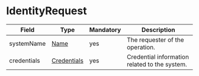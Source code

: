 # IdentityRequest

Field | Type | Mandatory | Description
--- | --- | --- | ---
systemName | [Name](../primitives.md#name) | yes | The requester of the operation.
credentials | [Credentials](../data-models/credentials.md) | yes | Credential information related to the system.
